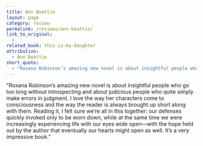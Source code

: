 ```yaml
---
title: Ann Beattie
layout: page
category: review
permalink: /reviews/ann-beattie/
link_to_original:
  - 
related_book: this-is-my-daughter
attribution:
  - Ann Beattie
short_quote:
  - "Roxana Robinson’s amazing new novel is about insightful people who go too long without introspecting and about judicious people who quite simply make errors in judgment."
---
```

 "Roxana Robinson’s amazing new novel is about insightful people who go too long without introspecting and about judicious people who quite simply make errors in judgment. I love the way her characters come to consciousness and the way the reader is always brought up short along with them. Reading it, I felt sure we’re all in this together: our defenses quickly invoked only to be worn down, while at the same time we were increasingly experiencing life with our eyes wide open—with the hope held out by the author that eventually our hearts might open as well. It’s a very impressive book."

